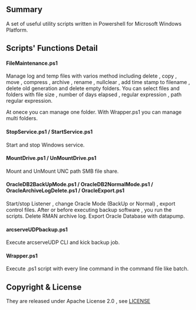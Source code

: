 ## Summary

A set of useful utility scripts written in Powershell for Microsoft Windows Platform.

## Scripts' Functions Detail


#### FileMaintenance.ps1

Manage log and temp files with varios method including delete , copy , move , compress , archive , rename , nullclear , add time stamp to filename , delete old generation and delete empty folders.
You can select files and folders with file size , number of days elapsed , regular expression , path regular expression.

At onece you can manage one folder. With Wrapper.ps1 you can manage multi folders.


#### StopService.ps1 / StartService.ps1

Start and stop Windows service.


#### MountDrive.ps1 / UnMountDrive.ps1

Mount and UnMount UNC path SMB file share.


#### OracleDB2BackUpMode.ps1 / OracleDB2NormalMode.ps1 / OracleArchiveLogDelete.ps1 / OracleExport.ps1

Start/stop Listener , change Oracle Mode (BackUp or Normal) , export control files.
After or before executing backup software , you run the scripts.
Delete RMAN archive log.
Export Oracle Database with datapump.


#### arcserveUDPbackup.ps1

Execute arcserveUDP CLI and kick backup job.


#### Wrapper.ps1

Execute .ps1 script with every line command in the command file like batch.


## Copyright & License

They are released under Apache License 2.0 , see [LICENSE](./License.txt)
